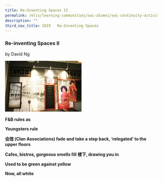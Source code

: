 ```yaml
---
title: Re–Inventing Spaces II
permalink: /elis/learning-communities/swi-alumni/swi-continuity-activities/re-inventing-spaces-ii/
description: ""
third_nav_title: 2019   Re–Inventing Spaces
---
```


### Re-inventing Spaces II

by David Ng

<img src="/images/reinv-2-jpg.png" 
     style="width:50%">
		 
**F&B rules as**

**Youngsters rule**

**会馆 (Clan Associations) fade and take a step back, ‘relegated’ to the upper floors**

**Cafes, bistros, gorgeous smells fill 楼下, drawing you in**

**Used to be green against yellow**

**Now, all white**
